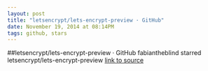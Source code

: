 ```yaml
---
layout: post
title: "letsencrypt/lets-encrypt-preview · GitHub"
date: November 19, 2014 at 08:14PM
tags: github, stars
---
```

##letsencrypt/lets-encrypt-preview · GitHub
fabiantheblind starred letsencrypt/lets-encrypt-preview
[link to source](http://ift.tt/1EVWpVr) 
